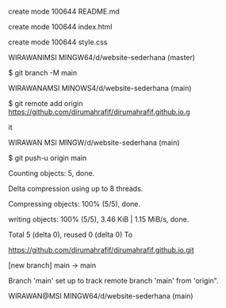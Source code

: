 create mode 100644 README.md

create mode 100644 index.html

create mode 100644 style.css

WIRAWANIMSI MINGW64/d/website-sederhana (master)

$ git branch -M main

WIRAWANAMSI MINOWS4/d/website-sederhana (main)

$ git remote add origin https://github.com/dirumahrafif/dirumahrafif.github.io.g

it

WIRAWAN MSI MINGW/d/website-sederhana (main)

$ git push-u origin main

Counting objects: 5, done.

Delta compression using up to 8 threads.

Compressing objects: 100% (5/5), done.

writing objects: 100% (5/5), 3.46 KiB | 1.15 MiB/s, done.

Total 5 (delta 0), reused 0 (delta 0) To

https://github.com/dirumahrafif/dirumahrafif.github.io.git

[new branch] main -> main

Branch 'main' set up to track remote branch 'main' from 'origin".

WIRAWAN@MSI MINGW64/d/website-sederhana (main)

